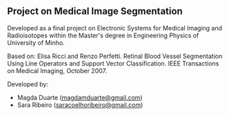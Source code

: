 ## Project on Medical Image Segmentation
Developed as a final project on Electronic Systems for Medical Imaging and Radioisotopes within the Master's degree in Engineering Physics of University of Minho.

Based on: Elisa Ricci and Renzo Perfetti. Retinal Blood Vessel Segmentation Using Line Operators and Support Vector Classification. IEEE Transactions on Medical 
Imaging, October 2007.

Developed by: 
-  Magda Duarte (magdamduarte@gmail.com)
-  Sara Ribeiro (saracoelhoribeiro@gmail.com)
